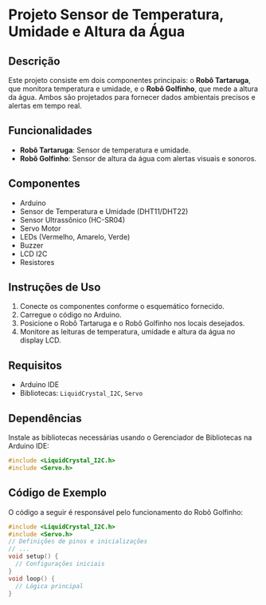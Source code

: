 # Projeto Sensor de Temperatura, Umidade e Altura da Água

## Descrição
Este projeto consiste em dois componentes principais: o **Robô Tartaruga**, que monitora temperatura e umidade, e o **Robô Golfinho**, que mede a altura da água. Ambos são projetados para fornecer dados ambientais precisos e alertas em tempo real.

## Funcionalidades
- **Robô Tartaruga**: Sensor de temperatura e umidade.
- **Robô Golfinho**: Sensor de altura da água com alertas visuais e sonoros.

## Componentes
- Arduino
- Sensor de Temperatura e Umidade (DHT11/DHT22)
- Sensor Ultrassônico (HC-SR04)
- Servo Motor
- LEDs (Vermelho, Amarelo, Verde)
- Buzzer
- LCD I2C
- Resistores

## Instruções de Uso
1. Conecte os componentes conforme o esquemático fornecido.
2. Carregue o código no Arduino.
3. Posicione o Robô Tartaruga e o Robô Golfinho nos locais desejados.
4. Monitore as leituras de temperatura, umidade e altura da água no display LCD.

## Requisitos
- Arduino IDE
- Bibliotecas: `LiquidCrystal_I2C`, `Servo`

## Dependências
Instale as bibliotecas necessárias usando o Gerenciador de Bibliotecas na Arduino IDE:
```cpp
#include <LiquidCrystal_I2C.h>
#include <Servo.h>
```

## Código de Exemplo
O código a seguir é responsável pelo funcionamento do Robô Golfinho:
```cpp
#include <LiquidCrystal_I2C.h>
#include <Servo.h>
// Definições de pinos e inicializações
// ...
void setup() {
  // Configurações iniciais
}
void loop() {
  // Lógica principal
}
```
